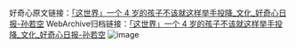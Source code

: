 好奇心原文链接：[「这世界」一个 4 岁的孩子不该就这样举手投降_文化_好奇心日报-孙若空](https://www.qdaily.com/articles/7972.html)
WebArchive归档链接：[「这世界」一个 4 岁的孩子不该就这样举手投降_文化_好奇心日报-孙若空](http://web.archive.org/web/20190623173217/https://www.qdaily.com/articles/7972.html)
![image](http://ww3.sinaimg.cn/large/007d5XDply1g3x0zqysr0j30u03ph4qp)